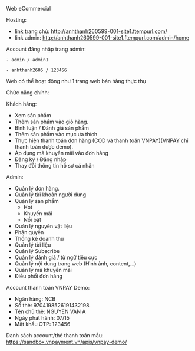 Web eCommercial

Hosting:
  - link trang chủ: http://anhthanh260599-001-site1.ftempurl.com/
  - link admin: http://anhthanh260599-001-site1.ftempurl.com/admin/home

Account đăng nhập trang admin:

    - admin / admin1
    
    - anhthanh2605 / 123456

Web có thể hoạt động như 1 trang web bán hàng thực thụ

Chức năng chính: 

Khách hàng:

  - Xem sản phẩm
  - Thêm sản phẩm vào giỏ hàng.
  - Bình luận / Đánh giá sản phẩm
  - Thêm sản phẩm vào mục ưa thích
  - Thực hiện thanh toán đơn hàng (COD và thanh toán VNPAY)(VNPAY chỉ thanh toán được demo).
  - Áp dụng mã khuyến mãi vào đơn hàng
  - Đăng ký / Đăng nhập
  - Thay đổi thông tin hồ sơ cá nhân

Admin:

  - Quản lý đơn hàng.
  - Quản lý tài khoản người dùng
  - Quản lý sản phẩm
      + Hot
      + Khuyến mãi
      + Nổi bật
  - Quản lý nguyên vật liệu
  - Phân quyền
  - Thống kê doanh thu
  - Quản lý tài liệu
  - Quản lý Subscribe
  - Quản lý đánh giá / từ ngữ tiêu cực
  - Quản lý nội dung trang web (Hình ảnh, content,...)
  - Quản lý mã khuyến mãi
  - Điều phối đơn hàng

Account thanh toán VNPAY Demo:
   - Ngân hàng:	NCB
   - Số thẻ:	9704198526191432198
   - Tên chủ thẻ:	NGUYEN VAN A
   - Ngày phát hành:	07/15
   - Mật khẩu OTP:	123456

Danh sách account/thẻ thanh toán mẫu:
https://sandbox.vnpayment.vn/apis/vnpay-demo/

